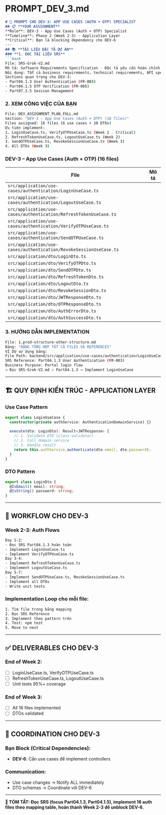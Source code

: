 # PROMPT_DEV_3.md
```markdown
# 🤖 PROMPT CHO DEV-3: APP USE CASES (AUTH + OTP) SPECIALIST
## 📋 **YOUR ASSIGNMENT**
**Role**: DEV-3 - App Use Cases (Auth + OTP) Specialist
**Timeline**: Phase 2 (Week 2-3) - Application Layer
**Critical**: Bạn là blocking dependency cho DEV-6
---
## 📚 **TÀI LIỆU ĐẶC TẢ DỰ ÁN**
### **1. ĐỌC TÀI LIỆU SRS**
```bash
File: SRS-Grok-V2.md
Mô tả: Software Requirements Specification - Đặc tả yêu cầu hoàn chỉnh
Nội dung: Tất cả business requirements, technical requirements, API specs
Sections quan trọng cho DEV-3:
- Part04.1.3 User Authentication (FR-003)
- Part04.1.5 OTP Verification (FR-005)
- Part07.2.5 Session Management
```
### **2. XEM CÔNG VIỆC CỦA BẠN**
```bash
File: DEV_ASSIGNMENT_PLAN_FULL.md
Section: "DEV-3 – App Use Cases (Auth + OTP) (16 files)"
Files assigned: 16 files (6 use cases + 10 DTOs)
Ưu tiên implement:
1. LoginUseCase.ts, VerifyOTPUseCase.ts (Week 2 - Critical)
2. RefreshTokenUseCase.ts, LogoutUseCase.ts (Week 2)
3. SendOTPUseCase.ts, RevokeSessionUseCase.ts (Week 3)
4. All DTOs (Week 3)
```
### **DEV-3** – App Use Cases (Auth + OTP) (16 files)

| File | Mô tả |
|------|------|
| `src/application/use-cases/authentication/LoginUseCase.ts` | |
| `src/application/use-cases/authentication/LogoutUseCase.ts` | |
| `src/application/use-cases/authentication/RefreshTokenUseCase.ts` | |
| `src/application/use-cases/authentication/VerifyOTPUseCase.ts` | |
| `src/application/use-cases/authentication/SendOTPUseCase.ts` | |
| `src/application/use-cases/authentication/RevokeSessionUseCase.ts` | |
| `src/application/dto/LoginDto.ts` | |
| `src/application/dto/VerifyOTPDto.ts` | |
| `src/application/dto/SendOTPDto.ts` | |
| `src/application/dto/RefreshTokenDto.ts` | |
| `src/application/dto/LogoutDto.ts` | |
| `src/application/dto/RevokeSessionDto.ts` | |
| `src/application/dto/JWTResponseDto.ts` | |
| `src/application/dto/OTPResponseDto.ts` | |
| `src/application/dto/AuthErrorDto.ts` | |
| `src/application/dto/AuthSuccessDto.ts` | |

### **3. HƯỚNG DẪN IMPLEMENTATION**
```bash
File: 1.prod-structure-other-structure.md
Bảng: "BẢNG TỔNG HỢP TẤT CẢ FILES VÀ REFERENCES"
VÍ DỤ sử dụng bảng:
File Path: backend/src/application/use-cases/authentication/LoginUseCase.ts
SRS Reference: Part04.1.3 User Authentication (FR-003)
Business Purpose: Portal login flow
→ Đọc SRS-Grok-V2.md > Part04.1.3 → Implement LoginUseCase
```
---
## 🏗️ **QUY ĐỊNH KIẾN TRÚC - APPLICATION LAYER**
### **Use Case Pattern**
```typescript
export class LoginUseCase {
  constructor(private authService: AuthenticationDomainService) {}
 
  execute(dto: LoginDto): Result<JWTResponse> {
    // 1. Validate DTO (class-validator)
    // 2. Call domain service
    // 3. Handle result
    return this.authService.authenticate(dto.email, dto.password);
  }
}
```
### **DTO Pattern**
```typescript
export class LoginDto {
  @IsEmail() email: string;
  @IsString() password: string;
}
```
---
## 🔄 **WORKFLOW CHO DEV-3**
### **Week 2-3: Auth Flows**
```bash
Day 1-2:
- Đọc SRS Part04.1.3 hoàn toàn
- Implement LoginUseCase.ts
- Implement VerifyOTPUseCase.ts
Day 3-4:
- Implement RefreshTokenUseCase.ts
- Implement LogoutUseCase.ts
Day 5-7:
- Implement SendOTPUseCase.ts, RevokeSessionUseCase.ts
- Implement all DTOs
- Write unit tests
```
### **Implementation Loop cho mỗi file**:
```bash
1. Tìm file trong bảng mapping
2. Đọc SRS Reference
3. Implement theo pattern trên
4. Test: npm test
5. Move to next
```
---
## ✅ **DELIVERABLES CHO DEV-3**
### **End of Week 2**:
- [ ] LoginUseCase.ts, VerifyOTPUseCase.ts
- [ ] RefreshTokenUseCase.ts, LogoutUseCase.ts
- [ ] Unit tests 95%+ coverage
### **End of Week 3**:
- [ ] All 16 files implemented
- [ ] DTOs validated
---
## 💬 **COORDINATION CHO DEV-3**
### **Bạn Block (Critical Dependencies)**:
- **DEV-6**: Cần use cases để implement controllers
### **Communication**:
- Use case changes → Notify ALL immediately
- DTO schemas → Coordinate với DEV-6
---
**🎯 TÓM TẮT: Đọc SRS (focus Part04.1.3, Part04.1.5), implement 16 auth files theo mapping table, hoàn thành Week 2-3 để unblock DEV-6.**
```
